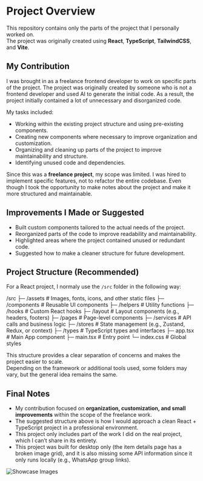 # Project Overview

This repository contains only the parts of the project that I personally worked on.  
The project was originally created using **React**, **TypeScript**, **TailwindCSS**, and **Vite**.

## My Contribution

I was brought in as a freelance frontend developer to work on specific parts of the project. The project was originally created by someone who is not a frontend developer and used AI to generate the initial code. As a result, the project initially contained a lot of unnecessary and disorganized code.

My tasks included:

- Working within the existing project structure and using pre-existing components.
- Creating new components where necessary to improve organization and customization.
- Organizing and cleaning up parts of the project to improve maintainability and structure.
- Identifying unused code and dependencies.

Since this was a **freelance project**, my scope was limited. I was hired to implement specific features, not to refactor the entire codebase. Even though I took the opportunity to make notes about the project and make it more structured and maintainable.

## Improvements I Made or Suggested

- Built custom components tailored to the actual needs of the project.  
- Reorganized parts of the code to improve readability and maintainability.  
- Highlighted areas where the project contained unused or redundant code.  
- Suggested how to make a cleaner structure for future development.

## Project Structure (Recommended)

For a React project, I normaly use the `/src` folder in the following way:

/src
├─ /assets # Images, fonts, icons, and other static files
├─ /components # Reusable UI components
├─ /helpers # Utility functions
├─ /hooks # Custom React hooks
├─ /layout # Layout components (e.g., headers, footers)
├─ /pages # Page-level components
├─ /services # API calls and business logic
├─ /stores # State management (e.g., Zustand, Redux, or context)
├─ /types # TypeScript types and interfaces
├─ app.tsx # Main App component
├─ main.tsx # Entry point
└─ index.css # Global styles

This structure provides a clear separation of concerns and makes the project easier to scale.  
Depending on the framework or additional tools used, some folders may vary, but the general idea remains the same.

## Final Notes

- My contribution focused on **organization, customization, and small improvements** within the scope of the freelance work.  
- The suggested structure above is how I would approach a clean React + TypeScript project in a professional environment.
- This project only includes part of the work I did on the real project, which I can’t share in its entirety.
- This project was built for desktop only (the item details page has a broken image grid), and it is also missing some API information since it only runs locally (e.g., WhatsApp group links).


![Showcase Images](https://drive.google.com/drive/folders/1XMUSTx1MXD04RmGXDgHYoR0LrRe-IbGf?usp=drive_link)
